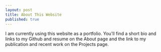 ```yaml
---
layout: post
title: About This Website
published: true
---
```


I am currently using this website as a portfolio. You'll find a short bio and links to my Github and resume on the About page and the link to my publication and recent work on the Projects page.
